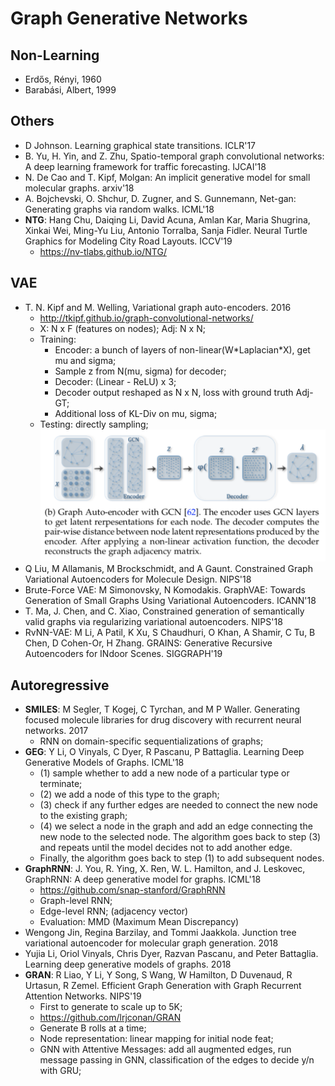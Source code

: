# Graph Generative Networks

## Non-Learning
- Erdős, Rényi, 1960
- Barabási, Albert, 1999

## Others
- D Johnson. Learning graphical state transitions. ICLR'17
- B. Yu, H. Yin, and Z. Zhu, Spatio-temporal graph convolutional networks: A deep learning framework for traffic forecasting. IJCAI'18
- N. De Cao and T. Kipf, Molgan: An implicit generative model for small molecular graphs. arxiv'18
- A. Bojchevski, O. Shchur, D. Zugner, and S. Gunnemann, Net-gan: Generating graphs via random walks. ICML'18
- **NTG**: Hang Chu, Daiqing Li, David Acuna, Amlan Kar, Maria Shugrina, Xinkai Wei, Ming-Yu Liu, Antonio Torralba, Sanja Fidler. Neural Turtle Graphics for Modeling City Road Layouts. ICCV'19
	- https://nv-tlabs.github.io/NTG/

## VAE
- T. N. Kipf and M. Welling, Variational graph auto-encoders. 2016
	- http://tkipf.github.io/graph-convolutional-networks/
	- X: N x F (features on nodes); Adj: N x N;
	- Training:
		- Encoder: a bunch of layers of non-linear(W\*Laplacian\*X), get mu and sigma;
		- Sample z from N(mu, sigma) for decoder;
		- Decoder: (Linear - ReLU) x 3;
		- Decoder output reshaped as N x N, loss with ground truth Adj-GT;
		- Additional loss of KL-Div on mu, sigma;
	- Testing: directly sampling;\
		<img src="/Graph/images/gcn-vae.png" alt="drawing" width="500"/>
- Q Liu, M Allamanis, M Brockschmidt, and A Gaunt. Constrained Graph Variational Autoencoders for Molecule Design. NIPS'18
- Brute-Force VAE: M Simonovsky, N Komodakis. GraphVAE: Towards Generation of Small Graphs Using Variational Autoencoders. ICANN'18
- T. Ma, J. Chen, and C. Xiao, Constrained generation of semantically valid graphs via regularizing variational autoencoders. NIPS'18
- RvNN-VAE: M Li, A Patil, K Xu, S Chaudhuri, O Khan, A Shamir, C Tu, B Chen, D Cohen-Or, H Zhang. GRAINS: Generative Recursive Autoencoders for INdoor Scenes. SIGGRAPH'19

## Autoregressive
- **SMILES**: M Segler, T Kogej, C Tyrchan, and M P Waller. Generating focused molecule libraries for drug discovery with recurrent neural networks. 2017
	- RNN on domain-specific sequentializations of graphs;
- **GEG**: Y Li, O Vinyals, C Dyer, R Pascanu, P Battaglia. Learning Deep Generative Models of Graphs. ICML'18
	- (1) sample whether to add a new node of a particular type or terminate;
	- (2) we add a node of this type to the graph;
	- (3) check if any further edges are needed to connect the new node to the existing graph;
	- (4) we select a node in the graph and add an edge connecting the new node to the selected node. The algorithm goes back to step (3) and repeats until the model decides not to add another edge. 
	- Finally, the algorithm goes back to step (1) to add subsequent nodes.
- **GraphRNN**: J. You, R. Ying, X. Ren, W. L. Hamilton, and J. Leskovec, GraphRNN: A deep generative model for graphs. ICML'18
	- https://github.com/snap-stanford/GraphRNN
	- Graph-level RNN;
	- Edge-level RNN; (adjacency vector)
	- Evaluation: MMD (Maximum Mean Discrepancy)
- Wengong Jin, Regina Barzilay, and Tommi Jaakkola. Junction tree variational autoencoder for molecular graph generation. 2018
- Yujia Li, Oriol Vinyals, Chris Dyer, Razvan Pascanu, and Peter Battaglia. Learning deep generative models of graphs. 2018
- **GRAN**: R Liao, Y Li, Y Song, S Wang, W Hamilton, D Duvenaud, R Urtasun, R Zemel. Efficient Graph Generation with Graph Recurrent Attention Networks. NIPS'19
	- First to generate to scale up to 5K;
	- https://github.com/lrjconan/GRAN
	- Generate B rolls at a time;
	- Node representation: linear mapping for initial node feat;
	- GNN with Attentive Messages: add all augmented edges, run message passing in GNN, classification of the edges to decide y/n with GRU;
